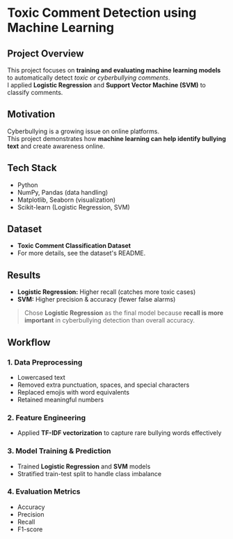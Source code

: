 # Toxic Comment Detection using Machine Learning

## Project Overview
This project focuses on **training and evaluating machine learning models** to automatically detect *toxic or cyberbullying comments*.  
I applied **Logistic Regression** and **Support Vector Machine (SVM)** to classify comments.

## Motivation
Cyberbullying is a growing issue on online platforms.  
This project demonstrates how **machine learning can help identify bullying text** and create awareness online.

## Tech Stack
- Python  
- NumPy, Pandas (data handling)  
- Matplotlib, Seaborn (visualization)  
- Scikit-learn (Logistic Regression, SVM)  

## Dataset
- **Toxic Comment Classification Dataset**  
- For more details, see the dataset's README.

## Results
- **Logistic Regression:** Higher recall (catches more toxic cases)  
- **SVM:** Higher precision & accuracy (fewer false alarms)  

> Chose **Logistic Regression** as the final model because **recall is more important** in cyberbullying detection than overall accuracy.

## Workflow

### 1. Data Preprocessing
- Lowercased text  
- Removed extra punctuation, spaces, and special characters  
- Replaced emojis with word equivalents  
- Retained meaningful numbers  

### 2. Feature Engineering
- Applied **TF-IDF vectorization** to capture rare bullying words effectively  

### 3. Model Training & Prediction
- Trained **Logistic Regression** and **SVM** models  
- Stratified train-test split to handle class imbalance  

### 4. Evaluation Metrics
- Accuracy  
- Precision  
- Recall  
- F1-score  

